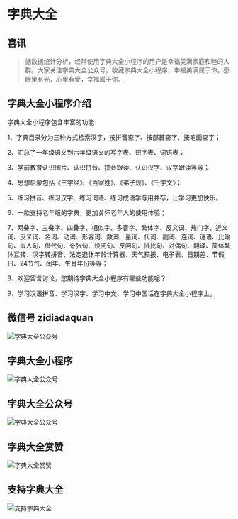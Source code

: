 # 字典大全

## 喜讯

> 据数据统计分析，经常使用字典大全小程序的用户是幸福美满家庭和睦的人群。大家关注字典大全公众号，收藏字典大全小程序，幸福美满属于你。愿眼里有光，心里有爱，幸福属于你。

## 字典大全小程序介绍

字典大全小程序包含丰富的功能

1、字典目录分为三种方式检索汉字，按拼音查字、按部首查字、按笔画查字；

2、汇总了一年级语文到六年级语文的写字表、识字表、词语表；

3、学前教育认识图片、认识拼音、拼音跟读、认识汉字、汉字跟读等等；

4、思想启蒙包括《三字经》、《百家姓》、《弟子规》、《千字文》；

5、练习拼音、练习汉字、练习词语、练习成语学与用并存，让学习更加快乐。

6、一款支持老年版的字典，更加关怀老年人的使用体验；

7、两叠字、三叠字、四叠字、相似字、多音字、繁体字、反义词、热门字、近义词、反义词、名词、动词、形容词、数词、量词、代词、副词、连词、谜语、比喻句、拟人句、借代句、夸张句、设问句、反问句、排比句、对偶句、翻译、简体繁体互转、汉字转拼音、法定退休年龄计算器、天气预报、电子表、日期差、节假日、24节气、闰年、生肖年份等等；

8、欢迎留言讨论，您期待字典大全小程序有哪些功能呢？

9、学习汉语拼音、学习汉字、学习中文、学习中国话在字典大全小程序上。

## 微信号 zidiadaquan
![字典大全公众号](https://qianduanka.github.io/assets/images/zddq/wxh.jpg?a)

## 字典大全小程序
![字典大全公众号](https://qianduanka.github.io/assets/images/zddq/xcx.jpg?a)

## 字典大全公众号
![字典大全公众号](https://qianduanka.github.io/assets/images/zddq/gzh.jpg?a)

## 字典大全赏赞
![字典大全赏赞](https://qianduanka.github.io/assets/images/zddq/sz.jpg?a)

## 支持字典大全
![支持字典大全](https://qianduanka.github.io/assets/images/zddq/zf.jpg?a)


